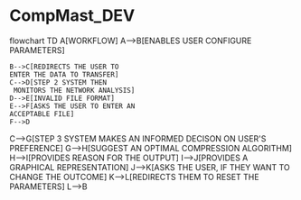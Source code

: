 # CompMast_DEV
flowchart TD
    A[WORKFLOW]
    A-->B[ENABLES USER CONFIGURE PARAMETERS]
    
    B-->C[REDIRECTS THE USER TO 
    ENTER THE DATA TO TRANSFER]
    C-->D[STEP 2 SYSTEM THEN 
     MONITORS THE NETWORK ANALYSIS]
    D-->E[INVALID FILE FORMAT]
    E-->F[ASKS THE USER TO ENTER AN 
    ACCEPTABLE FILE]
    F-->D
   C-->G[STEP 3
   SYSTEM MAKES AN INFORMED 
   DECISON ON USER'S PREFERENCE]
   G-->H[SUGGEST AN OPTIMAL COMPRESSION
    ALGORITHM]
    H-->I[PROVIDES REASON FOR THE OUTPUT]
    I-->J[PROVIDES A GRAPHICAL REPRESENTATION]
    J-->K[ASKS THE USER, IF THEY WANT TO 
    CHANGE THE OUTCOME]
    K-->L[REDIRECTS THEM TO RESET THE PARAMETERS]
    L-->B
    
